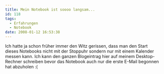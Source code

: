 ```yaml
---
title: Mein Notebook ist soooo langsam...
id: 118
tags:
  - Erfahrungen
  - Notebook
date: 2008-01-12 16:53:38
---
```


Ich hatte ja schon fr&#252;her immer den Witz gerissen, dass man den Start dieses Notebooks nicht mit der Stoppuhr sondern nur mit einem Kalender messen kann. Ich kann den ganzen Blogeintrag hier auf meinem Desktop-Rechner schreiben bevor das Notebook auch nur die erste E-Mail begonnen hat abzuholen :(